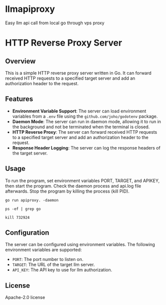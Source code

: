 # llmapiproxy
Easy llm api call from local go through vps proxy

# HTTP Reverse Proxy Server

## Overview

This is a simple HTTP reverse proxy server written in Go. It can forward received HTTP requests to a specified target server and add an authorization header to the request.

## Features

*   **Environment Variable Support**: The server can load environment variables from a `.env` file using the `github.com/joho/godotenv` package.
*   **Daemon Mode**: The server can run in daemon mode, allowing it to run in the background and not be terminated when the terminal is closed.
*   **HTTP Reverse Proxy**: The server can forward received HTTP requests to a specified target server and add an authorization header to the request.
*   **Response Header Logging**: The server can log the response headers of the target server.

## Usage
To run the program, set environment variables PORT, TARGET, and APIKEY, then start the program. Check the daemon process and api.log file afterwards. Stop the program by killing the process (kill PID).

`go run apiproxy. -daemon`

`ps -ef | grep go`

`kill 732924`

## Configuration

The server can be configured using environment variables. The following environment variables are supported:

*   `PORT`: The port number to listen on.
*   `TARGET`: The URL of the target llm server.
*   `API_KEY`: The API key to use for llm authorization.

## License

Apache-2.0 license

